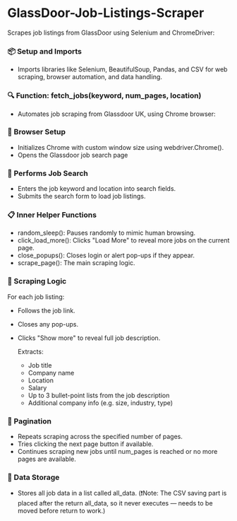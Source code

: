 # GlassDoor-Job-Listings-Scraper
Scrapes job listings from GlassDoor using Selenium and ChromeDriver:

### 📦 Setup and Imports

* Imports libraries like Selenium, BeautifulSoup, Pandas, and CSV for web scraping, browser automation, and data handling.


### 🔍 Function: fetch_jobs(keyword, num_pages, location)

* Automates job scraping from Glassdoor UK, using Chrome browser:
  

### 🚀 Browser Setup

* Initializes Chrome with custom window size using webdriver.Chrome().
* Opens the Glassdoor job search page

### 🔎 Performs Job Search

* Enters the job keyword and location into search fields.
* Submits the search form to load job listings.

### 📋 Inner Helper Functions

* random_sleep(): Pauses randomly to mimic human browsing.
* click_load_more(): Clicks "Load More" to reveal more jobs on the current page.
* close_popups(): Closes login or alert pop-ups if they appear.
* scrape_page(): The main scraping logic.


### 🧹 Scraping Logic

For each job listing:
* Follows the job link.
* Closes any pop-ups.
* Clicks "Show more" to reveal full job description.
  
    Extracts:
    * Job title
    * Company name
    * Location
    * Salary
    * Up to 3 bullet-point lists from the job description
    * Additional company info (e.g. size, industry, type)


### 🔁 Pagination

* Repeats scraping across the specified number of pages.
* Tries clicking the next page button if available.
* Continues scraping new jobs until num_pages is reached or no more pages are available.

### 💾 Data Storage

* Stores all job data in a list called all_data. (❗Note: The CSV saving part is placed after the return all_data, so it never executes — needs to be moved before return to work.)
